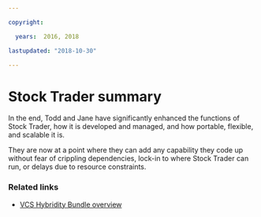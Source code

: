```yaml
---

copyright:

  years:  2016, 2018

lastupdated: "2018-10-30"

---
```


# Stock Trader summary

In the end, Todd and Jane have significantly enhanced the functions of Stock Trader, how it is developed and managed, and how portable, flexible, and scalable it is.

They are now at a point where they can add any capability they code up without fear of crippling dependencies, lock-in to where Stock Trader can run, or delays due to resource constraints.

### Related links

* [VCS Hybridity Bundle overview](../vcs/vcs-hybridity-intro.html)
